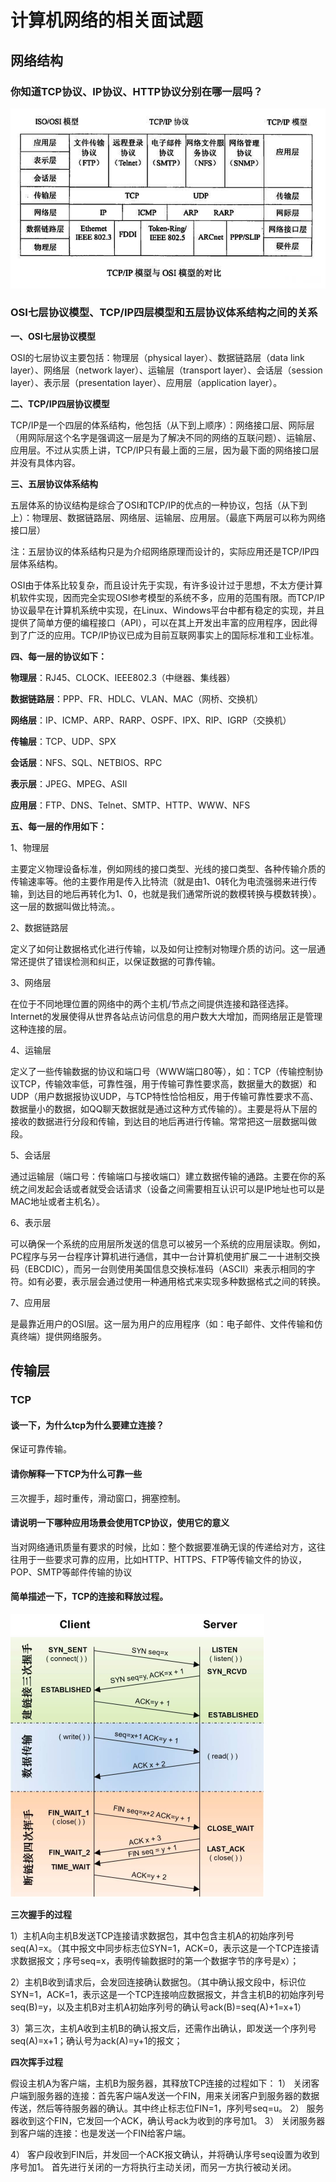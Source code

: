# 计算机网络的相关面试题

## 网络结构

### 你知道TCP协议、IP协议、HTTP协议分别在哪一层吗？

![计算机网络模型对比](./img/网络模型对比.jpg)

### OSI七层协议模型、TCP/IP四层模型和五层协议体系结构之间的关系

 **一、OSI七层协议模型**

OSI的七层协议主要包括：物理层（physical layer）、数据链路层（data link layer）、网络层（network layer）、运输层（transport layer）、会话层（session layer）、表示层（presentation layer）、应用层（application layer）。

**二、TCP/IP四层协议模型**

TCP/IP是一个四层的体系结构，他包括（从下到上顺序）：网络接口层、网际层（用网际层这个名字是强调这一层是为了解决不同的网络的互联问题）、运输层、应用层。不过从实质上讲，TCP/IP只有最上面的三层，因为最下面的网络接口层并没有具体内容。

**三、五层协议体系结构**

五层体系的协议结构是综合了OSI和TCP/IP的优点的一种协议，包括（从下到上）：物理层、数据链路层、网络层、运输层、应用层。（最底下两层可以称为网络接口层）

注：五层协议的体系结构只是为介绍网络原理而设计的，实际应用还是TCP/IP四层体系结构。

OSI由于体系比较复杂，而且设计先于实现，有许多设计过于思想，不太方便计算机软件实现，因而完全实现OSI参考模型的系统不多，应用的范围有限。而TCP/IP协议最早在计算机系统中实现，在Linux、Windows平台中都有稳定的实现，并且提供了简单方便的编程接口（API），可以在其上开发出丰富的应用程序，因此得到了广泛的应用。TCP/IP协议已成为目前互联网事实上的国际标准和工业标准。

**四、每一层的协议如下：**

**物理层**：RJ45、CLOCK、IEEE802.3（中继器、集线器）

**数据链路层**：PPP、FR、HDLC、VLAN、MAC（网桥、交换机）

**网络层**：IP、ICMP、ARP、RARP、OSPF、IPX、RIP、IGRP（交换机）

**传输层**：TCP、UDP、SPX

**会话层**：NFS、SQL、NETBIOS、RPC

**表示层**：JPEG、MPEG、ASII

**应用层**：FTP、DNS、Telnet、SMTP、HTTP、WWW、NFS

**五、每一层的作用如下：**

1、物理层

主要定义物理设备标准，例如网线的接口类型、光线的接口类型、各种传输介质的传输速率等。他的主要作用是传入比特流（就是由1、0转化为电流强弱来进行传输，到达目的地后再转化为1、0，也就是我们通常所说的数模转换与模数转换）。这一层的数据叫做比特流。。

2、数据链路层

定义了如何让数据格式化进行传输，以及如何让控制对物理介质的访问。这一层通常还提供了错误检测和纠正，以保证数据的可靠传输。

3、网络层

在位于不同地理位置的网络中的两个主机/节点之间提供连接和路径选择。Internet的发展使得从世界各站点访问信息的用户数大大增加，而网络层正是管理这种连接的层。

4、运输层

定义了一些传输数据的协议和端口号（WWW端口80等），如：TCP（传输控制协议TCP，传输效率低，可靠性强，用于传输可靠性要求高，数据量大的数据）和UDP（用户数据报协议UDP，与TCP特性恰恰相反，用于传输可靠性要求不高、数据量小的数据，如QQ聊天数据就是通过这种方式传输的）。主要是将从下层的接收的数据进行分段和传输，到达目的地后再进行传输。常常把这一层数据叫做段。

5、会话层

通过运输层（端口号：传输端口与接收端口）建立数据传输的通路。主要在你的系统之间发起会话或者就受会话请求（设备之间需要相互认识可以是IP地址也可以是MAC地址或者主机名）。

6、表示层

可以确保一个系统的应用层所发送的信息可以被另一个系统的应用层读取。例如，PC程序与另一台程序计算机进行通信，其中一台计算机使用扩展二一十进制交换码（EBCDIC），而另一台则使用美国信息交换标准码（ASCII）来表示相同的字符。如有必要，表示层会通过使用一种通用格式来实现多种数据格式之间的转换。

7、应用层

是最靠近用户的OSI层。这一层为用户的应用程序（如：电子邮件、文件传输和仿真终端）提供网络服务。

## 传输层

### TCP

####  谈一下，为什么tcp为什么要建立连接？

保证可靠传输。

#### 请你解释一下TCP为什么可靠一些

三次握手，超时重传，滑动窗口，拥塞控制。

#### 请说明一下哪种应用场景会使用TCP协议，使用它的意义

当对网络通讯质量有要求的时候，比如：整个数据要准确无误的传递给对方，这往往用于一些要求可靠的应用，比如HTTP、HTTPS、FTP等传输文件的协议，POP、SMTP等邮件传输的协议

#### 简单描述一下，TCP的连接和释放过程。

![TCP](./img/TCP.png)

**三次握手的过程**

1）主机A向主机B发送TCP连接请求数据包，其中包含主机A的初始序列号seq(A)=x。（其中报文中同步标志位SYN=1，ACK=0，表示这是一个TCP连接请求数据报文；序号seq=x，表明传输数据时的第一个数据字节的序号是x）；

2）主机B收到请求后，会发回连接确认数据包。（其中确认报文段中，标识位SYN=1，ACK=1，表示这是一个TCP连接响应数据报文，并含主机B的初始序列号seq(B)=y，以及主机B对主机A初始序列号的确认号ack(B)=seq(A)+1=x+1）

3）第三次，主机A收到主机B的确认报文后，还需作出确认，即发送一个序列号seq(A)=x+1；确认号为ack(A)=y+1的报文；

**四次挥手过程**

假设主机A为客户端，主机B为服务器，其释放TCP连接的过程如下：
1） 关闭客户端到服务器的连接：首先客户端A发送一个FIN，用来关闭客户到服务器的数据传送，然后等待服务器的确认。其中终止标志位FIN=1，序列号seq=u。
2） 服务器收到这个FIN，它发回一个ACK，确认号ack为收到的序号加1。
3） 关闭服务器到客户端的连接：也是发送一个FIN给客户端。

4） 客户段收到FIN后，并发回一个ACK报文确认，并将确认序号seq设置为收到序号加1。 首先进行关闭的一方将执行主动关闭，而另一方执行被动关闭。



